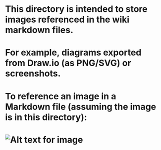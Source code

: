 # This directory is intended to store images referenced in the wiki markdown files.
# For example, diagrams exported from Draw.io (as PNG/SVG) or screenshots.

# To reference an image in a Markdown file (assuming the image is in this directory):
# ![Alt text for image](images/your-image-name.png) 